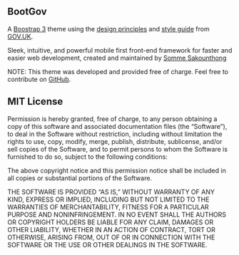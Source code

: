 BootGov
-------------------
A [Boostrap 3](http://getbootstrap.com/) theme using the [design principles](https://www.gov.uk/service-manual) and [style guide](https://www.gov.uk/service-manual/designers) from [GOV.UK](https://www.GOV.UK/).

Sleek, intuitive, and powerful mobile first front-end framework for faster and easier web development, created and maintained by [Somme Sakounthong](http://twitter.com/sommeuel)

NOTE: This theme was developed and provided free of charge. Feel free to contribute on [GitHub](https://github.com/somme/BootGov).


## MIT License

Permission is hereby granted, free of charge, to any person obtaining a copy of this software and associated documentation files (the “Software”), to deal in the Software without restriction, including without limitation the rights to use, copy, modify, merge, publish, distribute, sublicense, and/or sell copies of the Software, and to permit persons to whom the Software is furnished to do so, subject to the following conditions:

The above copyright notice and this permission notice shall be included in all copies or substantial portions of the Software.

THE SOFTWARE IS PROVIDED “AS IS,” WITHOUT WARRANTY OF ANY KIND, EXPRESS OR IMPLIED, INCLUDING BUT NOT LIMITED TO THE WARRANTIES OF MERCHANTABILITY, FITNESS FOR A PARTICULAR PURPOSE AND NONINFRINGEMENT. IN NO EVENT SHALL THE AUTHORS OR COPYRIGHT HOLDERS BE LIABLE FOR ANY CLAIM, DAMAGES OR OTHER LIABILITY, WHETHER IN AN ACTION OF CONTRACT, TORT OR OTHERWISE, ARISING FROM, OUT OF OR IN CONNECTION WITH THE SOFTWARE OR THE USE OR OTHER DEALINGS IN THE SOFTWARE.